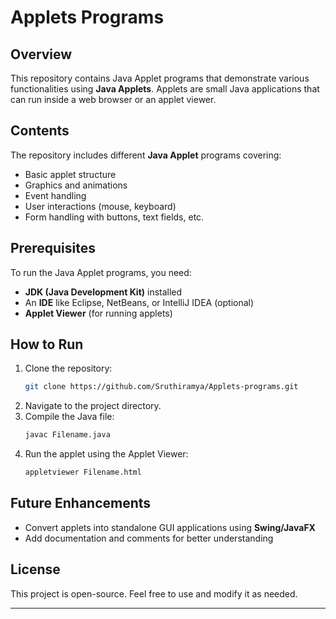 # Applets Programs  

## Overview  
This repository contains Java Applet programs that demonstrate various functionalities using **Java Applets**. Applets are small Java applications that can run inside a web browser or an applet viewer.  

## Contents  
The repository includes different **Java Applet** programs covering:  
- Basic applet structure  
- Graphics and animations  
- Event handling  
- User interactions (mouse, keyboard)  
- Form handling with buttons, text fields, etc.  

## Prerequisites  
To run the Java Applet programs, you need:  
- **JDK (Java Development Kit)** installed  
- An **IDE** like Eclipse, NetBeans, or IntelliJ IDEA (optional)  
- **Applet Viewer** (for running applets)  

## How to Run  
1. Clone the repository:  
   ```sh
   git clone https://github.com/Sruthiramya/Applets-programs.git
   ```  
2. Navigate to the project directory.  
3. Compile the Java file:  
   ```sh
   javac Filename.java
   ```  
4. Run the applet using the Applet Viewer:  
   ```sh
   appletviewer Filename.html
   ```  

## Future Enhancements  
- Convert applets into standalone GUI applications using **Swing/JavaFX**  
- Add documentation and comments for better understanding  

## License  
This project is open-source. Feel free to use and modify it as needed.  

---

